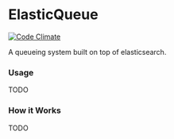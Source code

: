 # ElasticQueue

[![Code Climate](https://codeclimate.com/github/RuthThompson/elastic_queue.png)](https://codeclimate.com/github/RuthThompson/elastic_queue)

A queueing system built on top of elasticsearch.

### Usage
TODO

### How it Works

TODO
